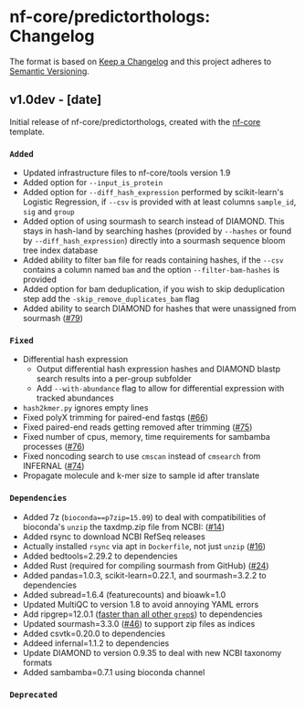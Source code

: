 # nf-core/predictorthologs: Changelog

The format is based on [Keep a Changelog](http://keepachangelog.com/en/1.0.0/)
and this project adheres to [Semantic Versioning](http://semver.org/spec/v2.0.0.html).

## v1.0dev - [date]

Initial release of nf-core/predictorthologs, created with the [nf-core](http://nf-co.re/) template.

### `Added`

- Updated infrastructure files to nf-core/tools version 1.9
- Added option for `--input_is_protein`
- Added option for `--diff_hash_expression` performed by scikit-learn's Logistic Regression, if `--csv` is provided with at least columns `sample_id`, `sig` and `group`
- Added option of using sourmash to search instead of DIAMOND. This stays in hash-land by searching hashes (provided by `--hashes` or found by `--diff_hash_expression`) directly into a sourmash sequence bloom tree index database
- Added ability to filter `bam` file for reads containing hashes, if the `--csv` contains a column named `bam` and the option `--filter-bam-hashes` is provided
- Added option for bam deduplication, if you wish to skip deduplication step add the `-skip_remove_duplicates_bam` flag
- Added ability to search DIAMOND for hashes that were unassigned from sourmash ([#79](https://github.com/czbiohub/nf-predictorthologs/pull/79))

### `Fixed`

- Differential hash expression
  - Output differential hash expression hashes and DIAMOND blastp search results into a per-group subfolder
  - Add `--with-abundance` flag to allow for differential expression with tracked abundances
- `hash2kmer.py` ignores empty lines
- Fixed polyX trimming for paired-end fastqs ([#66](https://github.com/czbiohub/nf-predictorthologs/pull/66))
- Fixed paired-end reads getting removed after trimming ([#75](https://github.com/czbiohub/nf-predictorthologs/pull/75))
- Fixed number of cpus, memory, time requirements for sambamba processes ([#76](https://github.com/czbiohub/nf-predictorthologs/pull/76))
- Fixed noncoding search to use `cmscan` instead of `cmsearch` from INFERNAL ([#74](https://github.com/czbiohub/nf-predictorthologs/pull/74))
- Propagate molecule and k-mer size to sample id after translate

### `Dependencies`

- Added 7z (`bioconda==p7zip=15.09`) to deal with compatibilities of bioconda's `unzip` the taxdmp.zip file from NCBI: ([#14](https://github.com/czbiohub/nf-predictorthologs/issues/14))
- Added rsync to download NCBI RefSeq releases
- Actually installed `rsync` via apt in `Dockerfile`, not just `unzip` ([#16](https://github.com/czbiohub/nf-predictorthologs/pull/16))
- Added bedtools=2.29.2 to dependencies
- Added Rust (required for compiling sourmash from GitHub) ([#24](https://github.com/czbiohub/nf-predictorthologs/pull/24))
- Added pandas=1.0.3, scikit-learn=0.22.1, and sourmash=3.2.2 to dependencies
- Added subread=1.6.4 (featurecounts) and bioawk=1.0
- Updated MultiQC to version 1.8 to avoid annoying YAML errors
- Add ripgrep=12.0.1 ([faster than all other `grep`s](https://blog.burntsushi.net/ripgrep/)) to dependencies
- Updated sourmash=3.3.0 ([#46](https://github.com/czbiohub/nf-predictorthologs/pull/46)) to support zip files as indices
- Added csvtk=0.20.0 to dependencies
- Addeed infernal=1.1.2 to dependencies
- Update DIAMOND to version 0.9.35 to deal with new NCBI taxonomy formats
- Added sambamba=0.7.1 using bioconda channel

### `Deprecated`
